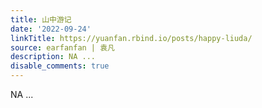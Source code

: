 ```yaml
---
title: 山中游记
date: '2022-09-24'
linkTitle: https://yuanfan.rbind.io/posts/happy-liuda/
source: earfanfan | 袁凡
description: NA ...
disable_comments: true
---
```

NA ...